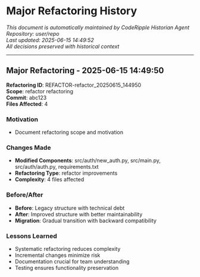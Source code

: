 # Major Refactoring History

*This document is automatically maintained by CodeRipple Historian Agent*  
*Repository: user/repo*  
*Last updated: 2025-06-15 14:49:52*  
*All decisions preserved with historical context*

---

## Major Refactoring - 2025-06-15 14:49:50

**Refactoring ID**: REFACTOR-refactor_20250615_144950  
**Scope**: refactor refactoring  
**Commit**: abc123  
**Files Affected**: 4

### Motivation
- Document refactoring scope and motivation

### Changes Made
- **Modified Components**: src/auth/new_auth.py, src/main.py, src/auth/auth.py, requirements.txt
- **Refactoring Type**: refactor improvements
- **Complexity**: 4 files affected

### Before/After
- **Before**: Legacy structure with technical debt
- **After**: Improved structure with better maintainability
- **Migration**: Gradual transition with backward compatibility

### Lessons Learned
- Systematic refactoring reduces complexity
- Incremental changes minimize risk
- Documentation crucial for team understanding
- Testing ensures functionality preservation
